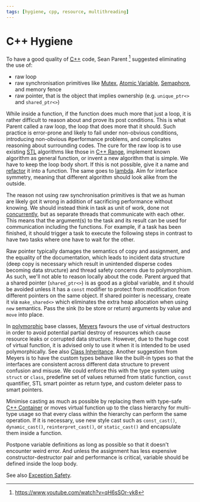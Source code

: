 ```yaml
---
tags: [hygiene, cpp, resource, multithreading]
---
```


# C++ Hygiene

To have a good quality of [C++](202302190651.md) code, Sean Parent [^parent2013]
suggested eliminating the use of:
- raw loop
- raw synchronisation primitives like [Mutex](202112061117.md), [Atomic Variable](202202012051.md),
  [Semaphore](202201291602.md), and memory fence
- raw pointer, that is the object that implies ownership (e.g. `unique_ptr<>`
  and `shared_ptr<>`)

While inside a function, if the function does much more that just a loop, it is
rather difficult to reason about and prove its post conditions. This is what
Parent called a raw loop, the loop that does more that it should. Such practice
is error-prone and likely to fail under non-obvious conditions, introducing
non-obvious #performance problems, and complicates reasoning about surrounding
codes. The cure for the raw loop is to use existing [STL](202202241717.md)
algorithms like those in [C++ Range](202304241142.md), implement known algorithm
as general function, or invent a new algorithm that is simple. We have to keep
the loop body short. If this is not possible, give it a name and
[refactor](202206032059.md) it into a function. The same goes to
[lambda](202203231113.md). Aim for interface symmetry, meaning that different
algorithm should look alike from the outside.

The reason not using raw synchronisation primitives is that we as human are
likely got it wrong in addition of sacrificing performance without knowing. We
should instead think in task as unit of work, done not
[concurrently](202202011815.md), but as separate threads that communicate with
each other. This means that the argument(s) to the task and its result can be
used for communication including the functions. For example, if a task has been
finished, it should trigger a task to execute the following steps in contrast to
have two tasks where one have to wait for the other.

Raw pointer typically damages the semantics of copy and assignment, and the
equality of the documentation, which leads to incident data structure (deep copy
is necessary which result in unintended disperse codes becoming data structure)
and thread safety concerns due to polymorphism. As such, we'll not able to
reason locally about the code. Parent argued that a shared pointer
(`shared_ptr<>`) is as good as a global variable, and it should be avoided
unless it has a `const` modifier to protect from modification from different
pointers on the same object. If shared pointer is necessary, create it via
`make_shared<>` which eliminates the extra heap allocation when using `new`
semantics. Pass the sink (to be store or return) arguments by value and `move`
into place.

In [polymorphic](202307101439.md) base classes, [Meyers](lit/@Meyer2005.md)
favours the use of virtual destructors in order to avoid potential partial
destroy of resources which cause resource leaks or corrupted data structure.
However, due to the huge cost of virtual function, it is advised only to use it
when it is intended to be used polymorphically. See also [Class Inheritance](202302042023.md).
Another suggestion from Meyers is to have the custom types behave like the
built-in types so that the interfaces are consistent across different data
structure to prevent confusion and misuse. We could enforce this with the type
system using `struct` or `class`, predefine set of values returned from static
function, `const` quantifier, STL smart pointer as return type, and custom
deleter pass to smart pointers.

Minimise casting as much as possible by replacing them with type-safe
[C++ Container](202202241719.md) or moves virtual function up to the class
hierarchy for multi-type usage so that every class within the hierarchy can
perform the same operation. If it is necessary, use new style cast such as
`const_cast()`, `dynamic_cast()`, `reinterpret_cast()`, or `static_cast()` and
encapsulate them inside a function.

Postpone variable definitions as long as possible so that it doesn't encounter
weird error. And unless the assignment has less expensive constructor-destructor
pair and performance is critical, variable should be defined inside the loop
body.

See also [Exception Safety](202203241405.md).

[^parent2013]: https://www.youtube.com/watch?v=qH6sSOr-yk8
